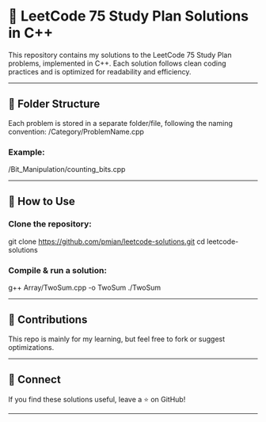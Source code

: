 # 🚀 LeetCode 75 Study Plan Solutions in C++
This repository contains my solutions to the LeetCode 75 Study Plan problems, implemented in C++. Each solution follows clean coding practices and is optimized for readability and efficiency.

---

## 📂 Folder Structure
Each problem is stored in a separate folder/file, following the naming convention:
/Category/ProblemName.cpp

### Example:
/Bit_Manipulation/counting_bits.cpp

---

## 🚀 How to Use
### Clone the repository:
git clone https://github.com/pmian/leetcode-solutions.git
cd leetcode-solutions

### Compile & run a solution:
g++ Array/TwoSum.cpp -o TwoSum
./TwoSum

---

## 📢 Contributions
This repo is mainly for my learning, but feel free to fork or suggest optimizations.

---

## 🔗 Connect
If you find these solutions useful, leave a ⭐ on GitHub!

---